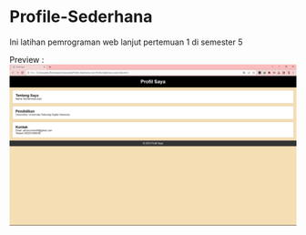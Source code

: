 # Profile-Sederhana
Ini latihan pemrograman web lanjut pertemuan 1 di semester 5

Preview :
![Tangkapan Layar](https://github.com/Emzyjeppp/Profile-Sederhana/raw/main/Screenshot%20(271).png)

